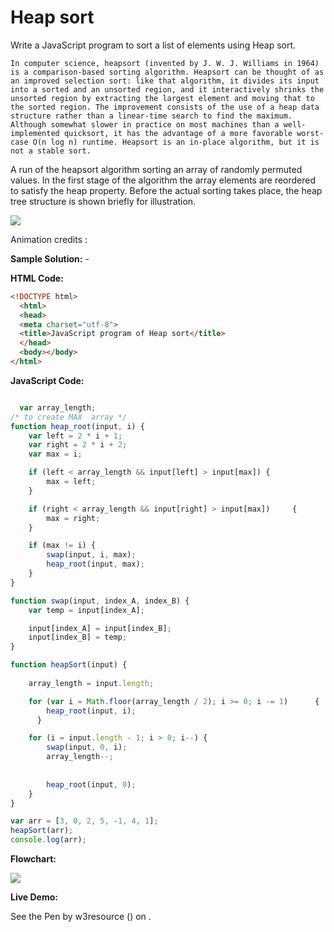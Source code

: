 # Heap sort

Write a JavaScript program to sort a list of elements using Heap sort.

```
In computer science, heapsort (invented by J. W. J. Williams in 1964) is a comparison-based sorting algorithm. Heapsort can be thought of as an improved selection sort: like that algorithm, it divides its input into a sorted and an unsorted region, and it interactively shrinks the unsorted region by extracting the largest element and moving that to the sorted region. The improvement consists of the use of a heap data structure rather than a linear-time search to find the maximum. Although somewhat slower in practice on most machines than a well-implemented quicksort, it has the advantage of a more favorable worst-case O(n log n) runtime. Heapsort is an in-place algorithm, but it is not a stable sort.
```

A run of the heapsort algorithm sorting an array of randomly permuted values. In the first stage of the algorithm the array elements are reordered to satisfy the heap property. Before the actual sorting takes place, the heap tree structure is shown briefly for illustration.

![](https://www.w3resource.com/w3r_images/Sorting_heapsort_anim.gif)

Animation credits : 

**Sample Solution:** -

**HTML Code:**

```html
<!DOCTYPE html>
  <html>
  <head>
  <meta charset="utf-8">
  <title>JavaScript program of Heap sort</title>
  </head>
  <body></body>
</html>

```

**JavaScript Code:**

```js

  var array_length;
/* to create MAX  array */  
function heap_root(input, i) {
    var left = 2 * i + 1;
    var right = 2 * i + 2;
    var max = i;

    if (left < array_length && input[left] > input[max]) {
        max = left;
    }

    if (right < array_length && input[right] > input[max])     {
        max = right;
    }

    if (max != i) {
        swap(input, i, max);
        heap_root(input, max);
    }
}

function swap(input, index_A, index_B) {
    var temp = input[index_A];

    input[index_A] = input[index_B];
    input[index_B] = temp;
}

function heapSort(input) {
    
    array_length = input.length;

    for (var i = Math.floor(array_length / 2); i >= 0; i -= 1)      {
        heap_root(input, i);
      }

    for (i = input.length - 1; i > 0; i--) {
        swap(input, 0, i);
        array_length--;
      
      
        heap_root(input, 0);
    }
}

var arr = [3, 0, 2, 5, -1, 4, 1];
heapSort(arr);
console.log(arr);

```

**Flowchart:**

![](https://www.w3resource.com/w3r_images/searching-and-sorting-algorithm-exercise-3.png)  

**Live Demo:**

<section class="expand-codepen"><p data-height="380" data-theme-id="0" data-slug-hash="jGLepN" data-default-tab="js,result" data-user="w3resource" data-embed-version="2" data-pen-title="JavaScript - common-editor-exercises" data-editable="true" class="codepen">See the Pen by w3resource () on .</p><codepen></codepen></section>